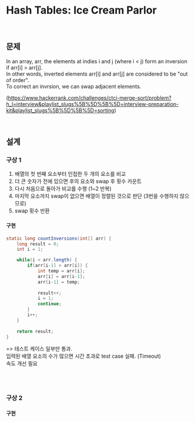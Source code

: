 Hash Tables: Ice Cream Parlor
================================

<br/>

## 문제
In an array, arr, the elements at indies i and j (where i < j) form an inversion if arr[i] > arr[j]. <br/>
In other words, inverted elements arr[i] and arr[j] are considered to be "out of order". <br/>
To correct an invrsion, we can swap adjacent elements. <br/>

(https://www.hackerrank.com/challenges/ctci-merge-sort/problem?h_l=interview&playlist_slugs%5B%5D%5B%5D=interview-preparation-kit&playlist_slugs%5B%5D%5B%5D=sorting)

<br/>

## 설계

### 구상 1
1. 배열의 첫 번째 요소부터 인접한 두 개의 요소를 비교
2. 더 큰 숫자가 전에 있으면 후의 요소와 swap 후 횟수 카운트
3. 다시 처음으로 돌아가 비교를 수행 (1~2 반복)
4. 마지막 요소까지 swap이 없으면 배열이 정렬된 것으로 판단 (3번을 수행하지 않으므로)
5. swap 횟수 반환

#### 구현
```java
static long countInversions(int[] arr) {
    long result = 0;
    int i = 1;

    while(i < arr.length) {
        if(arr[i-1] > arr[i]) {
            int temp = arr[i];
            arr[i] = arr[i-1];
            arr[i-1] = temp;
            
            result++;
            i = 1;
            continue;
        }
        i++;
    }
    
    return result;
}
```

=> 테스트 케이스 일부만 통과. <br/>
입력된 배열 요소의 수가 많으면 시간 초과로 test case 실패. (Timeout) <br/>
속도 개선 필요

<br/>



<br/>

### 구상 2


#### 구현
```java

```
